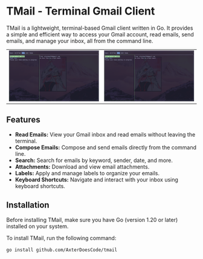 # TMail - Terminal Gmail Client

TMail is a lightweight, terminal-based Gmail client written in Go. It provides a simple and efficient way to access your Gmail account, read emails, send emails, and manage your inbox, all from the command line.

|                        |                        |
| ---------------------- | ---------------------- |
| ![cat](screenshot.png) | ![dog](screenshot.png) |

## Features

- **Read Emails:** View your Gmail inbox and read emails without leaving the terminal.
- **Compose Emails:** Compose and send emails directly from the command line.
- **Search:** Search for emails by keyword, sender, date, and more.
- **Attachments:** Download and view email attachments.
- **Labels:** Apply and manage labels to organize your emails.
- **Keyboard Shortcuts:** Navigate and interact with your inbox using keyboard shortcuts.

## Installation

Before installing TMail, make sure you have Go (version 1.20 or later) installed on your system.

To install TMail, run the following command:

```shell
go install github.com/AxterDoesCode/tmail
